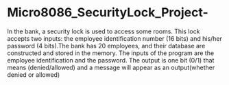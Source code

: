 # Micro8086_SecurityLock_Project-
In the bank, a security lock is used to access some rooms. This lock accepts two inputs: the
employee identification number (16 bits) and his/her password (4 bits).The bank has 20
employees, and their database are constructed and stored in the memory. 
The inputs of the program are the employee identification and the password.
The output is one bit (0/1) that means (denied/allowed) and a message will appear as an output(whether denied or allowed) 

